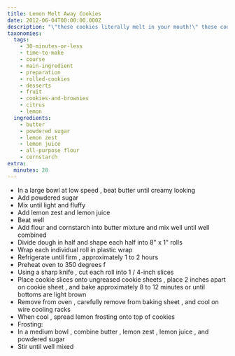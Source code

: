 ```yaml
---
title: Lemon Melt Away Cookies
date: 2012-06-04T00:00:00.000Z
description: "\"these cookies literally melt in your mouth!\" these cookies have a shortbread-like texture and taste wonderful! if you like lemon, you will definitely love these cookies.\r\n\r\n***make sure butter is at room temperature not too cold and not melted.**\r\n\r\nbake for 8-12 minutes per batch."
taxonomies:
  tags:
    - 30-minutes-or-less
    - time-to-make
    - course
    - main-ingredient
    - preparation
    - rolled-cookies
    - desserts
    - fruit
    - cookies-and-brownies
    - citrus
    - lemon
  ingredients:
    - butter
    - powdered sugar
    - lemon zest
    - lemon juice
    - all-purpose flour
    - cornstarch
extra:
  minutes: 28
---
```

 - In a large bowl at low speed , beat butter until creamy looking
 - Add powdered sugar
 - Mix until light and fluffy
 - Add lemon zest and lemon juice
 - Beat well
 - Add flour and cornstarch into butter mixture and mix well until well combined
 - Divide dough in half and shape each half into 8" x 1" rolls
 - Wrap each individual roll in plastic wrap
 - Refrigerate until firm , approximately 1 to 2 hours
 - Preheat oven to 350 degrees f
 - Using a sharp knife , cut each roll into 1 / 4-inch slices
 - Place cookie slices onto ungreased cookie sheets , place 2 inches apart on cookie sheet , and bake approximately 8 to 12 minutes or until bottoms are light brown
 - Remove from oven , carefully remove from baking sheet , and cool on wire cooling racks
 - When cool , spread lemon frosting onto top of cookies
 - Frosting:
 - In a medium bowl , combine butter , lemon zest , lemon juice , and powdered sugar
 - Stir until well mixed
